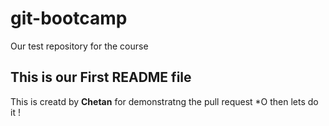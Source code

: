 # git-bootcamp
Our test repository for the course
## This is our First README file
This is creatd by **Chetan** for demonstratng the pull request
*O then lets do it !
